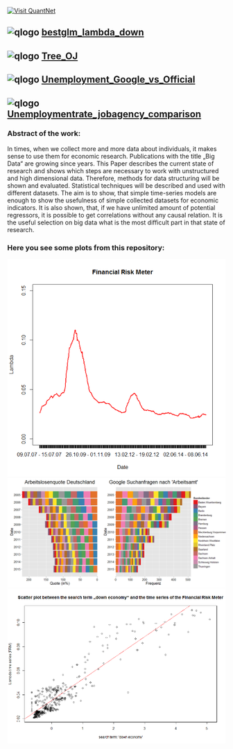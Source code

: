 
[<img src="https://github.com/QuantLet/Styleguide-and-FAQ/blob/master/pictures/banner.png" width="880" alt="Visit QuantNet">](http://quantlet.de/index.php?p=info)

## ![qlogo](http://quantnet.wiwi.hu-berlin.de/graphics/quantlogo.png) **[bestglm_lambda_down](GoogleCorrelateWords_and_FRMcomparison)**

## ![qlogo](http://quantnet.wiwi.hu-berlin.de/graphics/quantlogo.png) **[Tree_OJ](TreeModel)**

## ![qlogo](http://quantnet.wiwi.hu-berlin.de/graphics/quantlogo.png) **[Unemployment_Google_vs_Official](Unemployment_Google_vs_Official)**

## ![qlogo](http://quantnet.wiwi.hu-berlin.de/graphics/quantlogo.png) **[Unemploymentrate_jobagency_comparison](Unemploymentrate_jobagency_comparison)**

### Abstract of the work:
In times, when we collect more and more data about individuals, it makes sense to use them for economic research.
Publications with the title „Big Data“ are growing since years. 
This Paper describes the current state of research and shows which steps are necessary to work with unstructured and high dimensional data.
Therefore, methods for data structuring will be shown and evaluated. Statistical techniques will be described and used with different datasets.
The aim is to show, that simple time-series models are enough to show the usefulness of simple collected datasets for economic indicators.
It is also shown, that, if we have unlimited amount of potential regressors, it is possible to get correlations without any causal relation.
It is the useful selection on big data what is the most difficult part in that state of research.


### Here you see some plots from this repository:

![Picture1](GoogleCorrelateWords_and_FRMcomparison/bestglm_lambda_down1.png)
![Picture2](Unemployment_Google_vs_Official/Unemployment_Google_vs_Official.png)
![Picture3](GoogleCorrelateWords_and_FRMcomparison/bestglm_lambda_down3.png)
